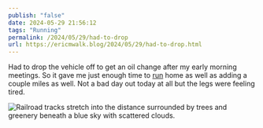 ```yaml
---
publish: "false"
date: 2024-05-29 21:56:12
tags: "Running"
permalink: /2024/05/29/had-to-drop
url: https://ericmwalk.blog/2024/05/29/had-to-drop.html
---
```


Had to drop the vehicle off to get an oil change after my early morning meetings. So it gave me just enough time to [run](https://strava.com/activities/11527719920) home as well as adding a couple miles as well. Not a bad day out today at all but the legs were feeling tired.

![Railroad tracks stretch into the distance surrounded by trees and greenery beneath a blue sky with scattered clouds.](https://ericmwalk.blog/uploads/2024/img-0095.jpeg)